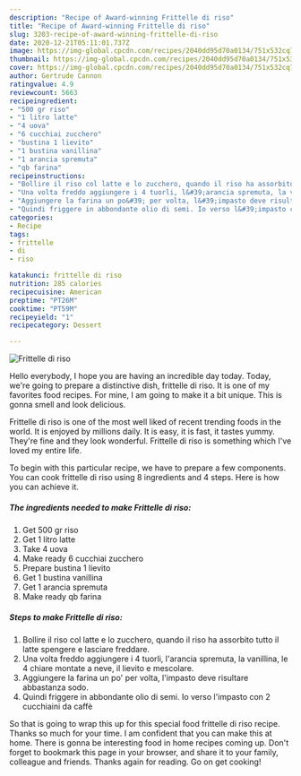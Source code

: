```yaml
---
description: "Recipe of Award-winning Frittelle di riso"
title: "Recipe of Award-winning Frittelle di riso"
slug: 3203-recipe-of-award-winning-frittelle-di-riso
date: 2020-12-21T05:11:01.737Z
image: https://img-global.cpcdn.com/recipes/2040dd95d70a0134/751x532cq70/frittelle-di-riso-recipe-main-photo.jpg
thumbnail: https://img-global.cpcdn.com/recipes/2040dd95d70a0134/751x532cq70/frittelle-di-riso-recipe-main-photo.jpg
cover: https://img-global.cpcdn.com/recipes/2040dd95d70a0134/751x532cq70/frittelle-di-riso-recipe-main-photo.jpg
author: Gertrude Cannon
ratingvalue: 4.9
reviewcount: 5663
recipeingredient:
- "500 gr riso"
- "1 litro latte"
- "4 uova"
- "6 cucchiai zucchero"
- "bustina 1 lievito"
- "1 bustina vanillina"
- "1 arancia spremuta"
- "qb farina"
recipeinstructions:
- "Bollire il riso col latte e lo zucchero, quando il riso ha assorbito tutto il latte spengere e lasciare freddare."
- "Una volta freddo aggiungere i 4 tuorli, l&#39;arancia spremuta, la vanillina, le 4 chiare montate a neve, il lievito e mescolare."
- "Aggiungere la farina un po&#39; per volta, l&#39;impasto deve risultare abbastanza sodo."
- "Quindi friggere in abbondante olio di semi. Io verso l&#39;impasto con 2 cucchiaini da caffè"
categories:
- Recipe
tags:
- frittelle
- di
- riso

katakunci: frittelle di riso 
nutrition: 285 calories
recipecuisine: American
preptime: "PT26M"
cooktime: "PT59M"
recipeyield: "1"
recipecategory: Dessert

---
```



![Frittelle di riso](https://img-global.cpcdn.com/recipes/2040dd95d70a0134/751x532cq70/frittelle-di-riso-recipe-main-photo.jpg)

Hello everybody, I hope you are having an incredible day today. Today, we're going to prepare a distinctive dish, frittelle di riso. It is one of my favorites food recipes. For mine, I am going to make it a bit unique. This is gonna smell and look delicious.

Frittelle di riso is one of the most well liked of recent trending foods in the world. It is enjoyed by millions daily. It is easy, it is fast, it tastes yummy. They're fine and they look wonderful. Frittelle di riso is something which I've loved my entire life.




To begin with this particular recipe, we have to prepare a few components. You can cook frittelle di riso using 8 ingredients and 4 steps. Here is how you can achieve it.

<!--inarticleads1-->

##### The ingredients needed to make Frittelle di riso:

1. Get 500 gr riso
1. Get 1 litro latte
1. Take 4 uova
1. Make ready 6 cucchiai zucchero
1. Prepare bustina 1 lievito
1. Get 1 bustina vanillina
1. Get 1 arancia spremuta
1. Make ready qb farina




<!--inarticleads2-->

##### Steps to make Frittelle di riso:

1. Bollire il riso col latte e lo zucchero, quando il riso ha assorbito tutto il latte spengere e lasciare freddare.
1. Una volta freddo aggiungere i 4 tuorli, l&#39;arancia spremuta, la vanillina, le 4 chiare montate a neve, il lievito e mescolare.
1. Aggiungere la farina un po&#39; per volta, l&#39;impasto deve risultare abbastanza sodo.
1. Quindi friggere in abbondante olio di semi. Io verso l&#39;impasto con 2 cucchiaini da caffè




So that is going to wrap this up for this special food frittelle di riso recipe. Thanks so much for your time. I am confident that you can make this at home. There is gonna be interesting food in home recipes coming up. Don't forget to bookmark this page in your browser, and share it to your family, colleague and friends. Thanks again for reading. Go on get cooking!
